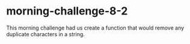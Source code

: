 # morning-challenge-8-2

This morning challenge had us create a function that would remove any duplicate characters in a string.
